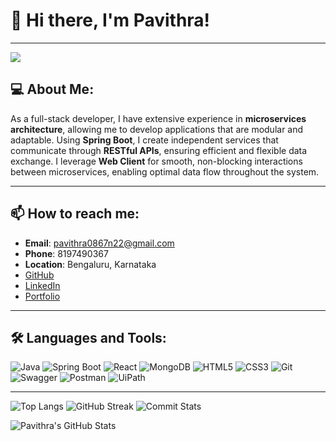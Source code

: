 # 👋 Hi there, I'm Pavithra!

---

![](https://komarev.com/ghpvc/?username=pavithra086&color=fb4362)

## 💻 About Me:

As a full-stack developer, I have extensive experience in **microservices architecture**, allowing me to develop applications that are modular and adaptable. Using **Spring Boot**, I create independent services that communicate through **RESTful APIs**, ensuring efficient and flexible data exchange. I leverage **Web Client** for smooth, non-blocking interactions between microservices, enabling optimal data flow throughout the system.

---

## 📫 How to reach me:

- **Email**: [pavithra0867n22@gmail.com](mailto:pavithra0867n22@gmail.com)
- **Phone**: 8197490367
- **Location**: Bengaluru, Karnataka
- [GitHub](https://github.com/pavithra086)
- [LinkedIn](https://www.linkedin.com/in/pavithra-n0867/)
- [Portfolio](https://pavithra086.github.io/pavithra086_portfolio/)

---

## 🛠 Languages and Tools:

<p>
  <img alt="Java" src="https://img.shields.io/badge/-Java-ED8B00?style=flat-square&logo=java&logoColor=white" />
  <img alt="Spring Boot" src="https://img.shields.io/badge/-Spring%20Boot-6DB33F?style=flat-square&logo=spring-boot&logoColor=white" />
  <img alt="React" src="https://img.shields.io/badge/-React-45b8d8?style=flat-square&logo=react&logoColor=white" />
  <img alt="MongoDB" src="https://img.shields.io/badge/-MongoDB-13aa52?style=flat-square&logo=mongodb&logoColor=white" />
  <img alt="HTML5" src="https://img.shields.io/badge/-HTML5-E34F26?style=flat-square&logo=html5&logoColor=white" />
  <img alt="CSS3" src="https://img.shields.io/badge/-CSS3-1572B6?style=flat-square&logo=css3&logoColor=white" />
  <img alt="Git" src="https://img.shields.io/badge/-Git-F05032?style=flat-square&logo=git&logoColor=white" />
  <img alt="Swagger" src="https://img.shields.io/badge/-Swagger-85EA2D?style=flat-square&logo=swagger&logoColor=black" />
  <img alt="Postman" src="https://img.shields.io/badge/-Postman-FF6C37?style=flat-square&logo=postman&logoColor=white" />
  <img alt="UiPath" src="https://img.shields.io/badge/-UiPath-FF6C37?style=flat-square&logo=uipath&logoColor=white" />
</p>

---

![Top Langs](https://github-readme-stats.vercel.app/api/top-langs/?username=pavithra086&layout=compact&hide_border=true&bg_color=151515&text_color=9e9e9e)
![GitHub Streak](https://github-readme-streak-stats.herokuapp.com/?user=pavithra086&hide_border=true&background=151515&ring=fb4362&fire=fb4362&currStreakLabel=fb4362)
![Commit Stats](https://github-readme-stats.vercel.app/api/wakatime?username=pavithra086&hide_border=true&bg_color=151515&title_color=fb4362&icon_color=fb4362&text_color=9e9e9e)


![Pavithra's GitHub Stats](https://github-readme-stats.vercel.app/api?username=pavithra086&hide_border=true&show_icons=true&bg_color=151515&title_color=fb4362&icon_color=fb4362&text_color=9e9e9e)

